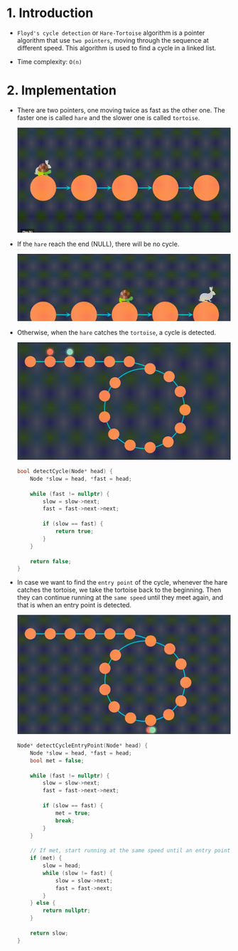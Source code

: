 # 1. Introduction

- `Floyd's cycle detection` or `Hare-Tortoise` algorithm is a pointer algorithm that use `two pointers`, moving through the sequence at different speed. This algorithm is used to find a cycle in a linked list.

- Time complexity: `O(n)`

# 2. Implementation

- There are two pointers, one moving twice as fast as the other one. The faster one is called `hare` and the slower one is called `tortoise`.

    ![](img/img4.gif)

- If the `hare` reach the end (NULL), there will be no cycle.

    ![](img/img5.gif)

- Otherwise, when the `hare` catches the `tortoise`, a cycle is detected.

    ![](img/img6.gif)

    ```cpp
    bool detectCycle(Node* head) {
        Node *slow = head, *fast = head;

        while (fast != nullptr) {
            slow = slow->next;
            fast = fast->next->next;

            if (slow == fast) {
                return true;
            }
        }

        return false;
    }
    ```

- In case we want to find the `entry point` of the cycle, whenever the hare catches the tortoise, we take the tortoise back to the beginning. Then they can continue running at the `same speed` until they meet again, and that is when an entry point is detected.

    ![](img/img7.gif)

    ```cpp
    Node* detectCycleEntryPoint(Node* head) {
        Node *slow = head, *fast = head;
        bool met = false;

        while (fast != nullptr) {
            slow = slow->next;
            fast = fast->next->next;

            if (slow == fast) {
                met = true;
                break;
            }
        }

        // If met, start running at the same speed until an entry point is found
        if (met) {
            slow = head;
            while (slow != fast) {
                slow = slow->next;
                fast = fast->next;
            }
        } else {
            return nullptr;
        }

        return slow;
    }
    ```
